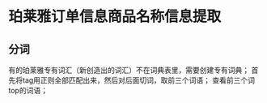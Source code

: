 # 珀莱雅订单信息商品名称信息提取
## 分词
有的珀莱雅专有词汇（新创造出的词汇）不在词典表里，需要创建专有词典；
首先将tag用正则全部匹配出来，然后对后面切词，取前三个词语；
查看前三个词top的词语；
